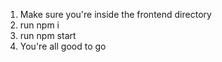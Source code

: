 1. Make sure you're inside the frontend directory
2. run npm i
3. run npm start
4. You're all good to go